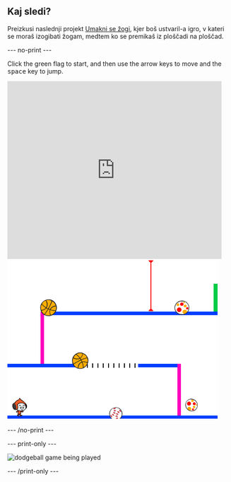 ## Kaj sledi?

Preizkusi naslednji projekt [Umakni se žogi](https://projects.raspberrypi.org/en/projects/dodgeball?utm_source=pathway&utm_medium=whatnext&utm_campaign=projects), kjer boš ustvaril-a igro, v kateri se moraš izogibati žogam, medtem ko se premikaš iz ploščadi na ploščad.

\--- no-print \---

Click the green flag to start, and then use the arrow keys to move and the <kbd>space</kbd> key to jump.

<div class="scratch-preview">
  <iframe allowtransparency="true" width="485" height="402" src="https://scratch.mit.edu/projects/embed/251809924/?autostart=false" frameborder="0" scrolling="no"></iframe>
  <img src="images/dodge-final.png">
</div>

\--- /no-print \---

\--- print-only \---

![dodgeball game being played](images/dodgeball-showcase.png)

\--- /print-only \---